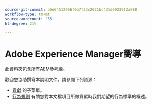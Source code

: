 ```yaml
---
source-git-commit: b5e64512956f0a7f33c2021bc431d69239f2a088
workflow-type: tm+mt
source-wordcount: '55'
ht-degree: 21%

---
```

# Adobe Experience Manager嚮導

此資料夾包含所有AEM參考線。

歡迎您協助撰寫本說明文件。請參閱下列資源：

* [貢獻](contributing.md) 的子菜單。
* [行為規則](code-of-conduct.md) 有關您對本文檔項目所做貢獻時我們期望的行為標準的概述。
